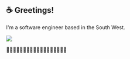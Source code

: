 ## ☕️ Greetings!

I'm a software engineer based in the South West.

[![](https://img.shields.io/badge/-EmilyWhite-212121?style=flat-square&logo=linkedin&logoColor=2180cf)](https://www.linkedin.com/in/emilydwhite/)

🦑🦑🦑🦑🦑🦑🦑🦑🦑🦑🦑🦑🦑🦑🦑🦑🦑🦑


